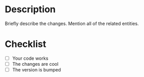 # Description

Briefly describe the changes. 
Mention all of the related entities.


# Checklist

- [ ] Your code works
- [ ] The changes are cool
- [ ] The version is bumped
